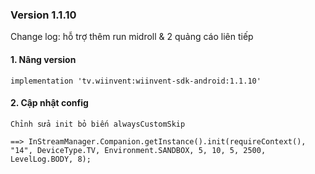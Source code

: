 
### Version 1.1.10 
Change log: hỗ trợ thêm run midroll & 2 quảng cáo liên tiếp

#### 1. Nâng version
```gralde
implementation 'tv.wiinvent:wiinvent-sdk-android:1.1.10'
```

#### 2. Cập nhật config
    Chỉnh sửa init bỏ biến alwaysCustomSkip

    ==> InStreamManager.Companion.getInstance().init(requireContext(), "14", DeviceType.TV, Environment.SANDBOX, 5, 10, 5, 2500, LevelLog.BODY, 8);

